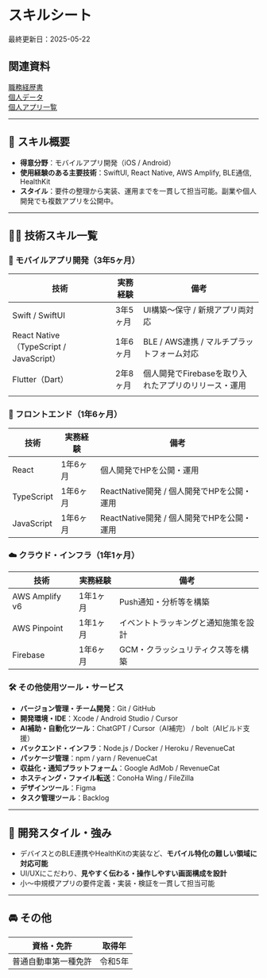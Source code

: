 # スキルシート
最終更新日：2025-05-22

## 関連資料
[職務経歴書](/README.md)  
[個人データ](/personal-data.md)  
[個人アプリ一覧](/app-list.md)  

---

## 🧭 スキル概要
- **得意分野**：モバイルアプリ開発（iOS / Android）  
- **使用経験のある主要技術**：SwiftUI, React Native, AWS Amplify, BLE通信, HealthKit  
- **スタイル**：要件の整理から実装、運用までを一貫して担当可能。副業や個人開発でも複数アプリを公開中。

---

## 🧑‍💻 技術スキル一覧

### 📱 モバイルアプリ開発（3年5ヶ月）
| 技術 | 実務経験 | 備考 |
|------|------------|------|
| Swift / SwiftUI | 3年5ヶ月 | UI構築〜保守 / 新規アプリ両対応 |
| React Native（TypeScript / JavaScript） | 1年6ヶ月 | BLE / AWS連携 / マルチプラットフォーム対応 |
| Flutter（Dart） | 2年8ヶ月 | 個人開発でFirebaseを取り入れたアプリのリリース・運用 |
|  |  |

### 🧩 フロントエンド（1年6ヶ月）
| 技術 | 実務経験 | 備考 |
|------|------------|------|
| React | 1年6ヶ月 | 個人開発でHPを公開・運用 |
| TypeScript | 1年6ヶ月 | ReactNative開発 / 個人開発でHPを公開・運用 |
| JavaScript | 1年6ヶ月 | ReactNative開発 / 個人開発でHPを公開・運用 |

### ☁️ クラウド・インフラ（1年1ヶ月）
| 技術 | 実務経験 | 備考 |
|------|------------|------|
| AWS Amplify v6 | 1年1ヶ月 | Push通知・分析等を構築 |
| AWS Pinpoint | 1年1ヶ月 | イベントトラッキングと通知施策を設計 |
| Firebase | 1年6ヶ月 | GCM・クラッシュリティクス等を構築 |

### 🛠️ その他使用ツール・サービス
- **バージョン管理・チーム開発**：Git / GitHub  
- **開発環境・IDE**：Xcode / Android Studio / Cursor  
- **AI補助・自動化ツール**：ChatGPT / Cursor（AI補完） / bolt（AIビルド支援）  
- **バックエンド・インフラ**：Node.js / Docker / Heroku / RevenueCat
- **パッケージ管理**：npm / yarn / RevenueCat  
- **収益化・通知プラットフォーム**：Google AdMob / RevenueCat  
- **ホスティング・ファイル転送**：ConoHa Wing / FileZilla  
- **デザインツール**：Figma  
- **タスク管理ツール**：Backlog  
---

## 🎯 開発スタイル・強み
- デバイスとのBLE連携やHealthKitの実装など、**モバイル特化の難しい領域に対応可能**
- UI/UXにこだわり、**見やすく伝わる・操作しやすい画面構成を設計**
- 小〜中規模アプリの要件定義・実装・検証を一貫して担当可能

---


<!--
経験年数の開始日
Swift（CALDIリリース日）：2021年10月
Flutter（オールタイマーリリース日）：2022年1月
Firebase（ドライファン+Todoアプリで継続）：2023-11月
React（HP公開日）：2023年11月
-->

## 🚘 その他
| 資格・免許 | 取得年 |
|------|----------|
| 普通自動車第一種免許 | 令和5年 |
